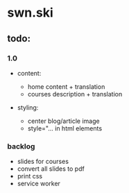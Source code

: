 # swn.ski

## todo:

### 1.0

- content:

  - home content + translation
  - courses description + translation

- styling:
  - center blog/article image
  - style="... in html elements

### backlog

- slides for courses
- convert all slides to pdf
- print css
- service worker
